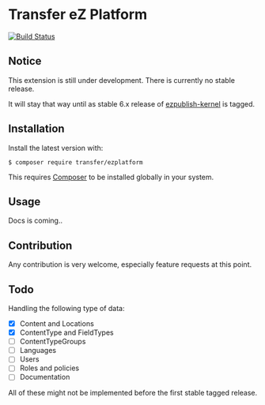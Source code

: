 Transfer eZ Platform
====================

[![Build Status](https://travis-ci.org/transfer-framework/ezplatform.svg?branch=1.0)](https://travis-ci.org/transfer-framework/ezplatform)

Notice
------

This extension is still under development. There is currently no stable release.

It will stay that way until as stable 6.x release of [ezpublish-kernel](https://github.com/ezsystems/ezpublish-kernel/releases) is tagged.

Installation
------------

Install the latest version with:

    $ composer require transfer/ezplatform 

This requires [Composer](https://getcomposer.org/download/) to be installed globally in your system.


Usage
------------

Docs is coming..

Contribution
------------

Any contribution is very welcome, especially feature requests at this point.

Todo
------------

Handling the following type of data:

- [x] Content and Locations
- [x] ContentType and FieldTypes
- [ ] ContentTypeGroups
- [ ] Languages
- [ ] Users
- [ ] Roles and policies
- [ ] Documentation

All of these might not be implemented before the first stable tagged release.
